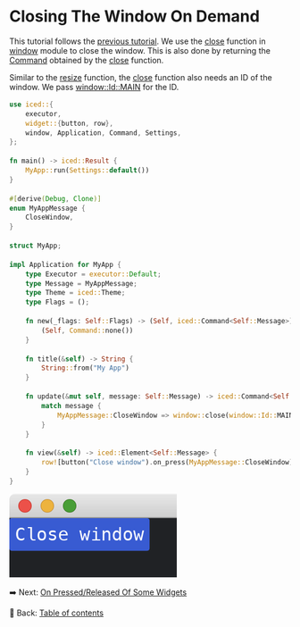 # Closing The Window On Demand

This tutorial follows the [previous tutorial](./changing_the_window_dynamically.md).
We use the [close](https://docs.rs/iced/0.12.1/iced/window/fn.close.html) function in [window](https://docs.rs/iced/0.12.1/iced/window/index.html) module to close the window.
This is also done by returning the [Command](https://docs.rs/iced/0.12.1/iced/struct.Command.html) obtained by the [close](https://docs.rs/iced/0.12.1/iced/window/fn.close.html) function.

Similar to the [resize](https://docs.rs/iced/0.12.1/iced/window/fn.resize.html) function, the [close](https://docs.rs/iced/0.12.1/iced/window/fn.close.html) function also needs an ID of the window.
We pass [window::Id::MAIN](https://docs.rs/iced/0.12.1/iced/window/struct.Id.html#associatedconstant.MAIN) for the ID.

```rust
use iced::{
    executor,
    widget::{button, row},
    window, Application, Command, Settings,
};

fn main() -> iced::Result {
    MyApp::run(Settings::default())
}

#[derive(Debug, Clone)]
enum MyAppMessage {
    CloseWindow,
}

struct MyApp;

impl Application for MyApp {
    type Executor = executor::Default;
    type Message = MyAppMessage;
    type Theme = iced::Theme;
    type Flags = ();

    fn new(_flags: Self::Flags) -> (Self, iced::Command<Self::Message>) {
        (Self, Command::none())
    }

    fn title(&self) -> String {
        String::from("My App")
    }

    fn update(&mut self, message: Self::Message) -> iced::Command<Self::Message> {
        match message {
            MyAppMessage::CloseWindow => window::close(window::Id::MAIN),
        }
    }

    fn view(&self) -> iced::Element<Self::Message> {
        row![button("Close window").on_press(MyAppMessage::CloseWindow),].into()
    }
}
```

![Closing the window on demand](./pic/closing_the_window_on_demand.png)

:arrow_right:  Next: [On Pressed/Released Of Some Widgets](./on_pressed_released_of_some_widgets.md)

:blue_book: Back: [Table of contents](./../README.md)
